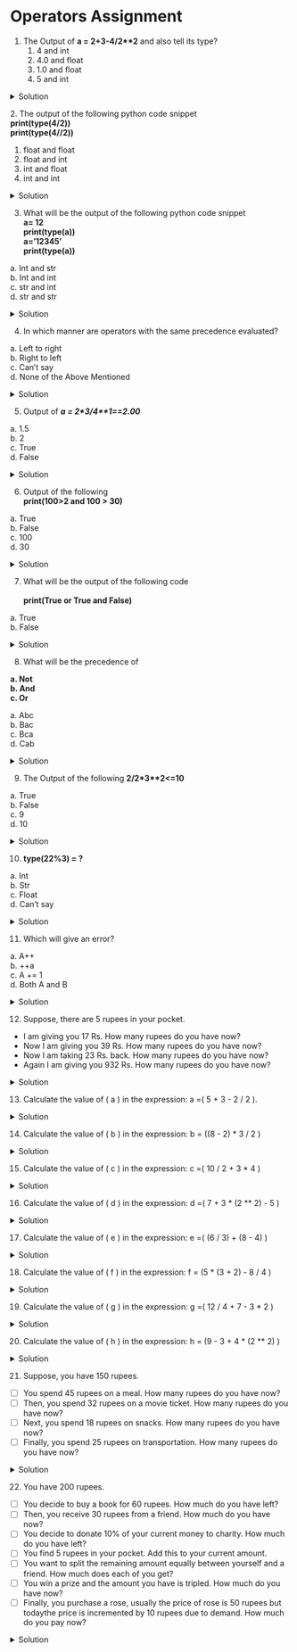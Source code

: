 # Operators Assignment

1. The Output of **a = 2+3-4/2\*\*2** and also tell its type?
   1. 4 and int
   2. 4.0 and float
   3. 1.0 and float
   4. 5 and int

<details>

<summary>Solution</summary>

Answer : option 2

</details>

2\. The output of the following python code snippet\
**print(type(4/2))**\
**print(type(4//2))**

1. float and float
2. float and int
3. int and float
4. int and int

<details>

<summary>Solution</summary>

Answer: option 2

</details>

3. What will be the output of the following python code snippet\
   **a= 12**\
   **print(type(a))**\
   **a=’12345’**\
   **print(type(a))**

a. Int and str\
b. Int and int\
c. str and int\
d. str and str

<details>

<summary>Solution</summary>

Answer: option **a**

</details>

4. In which manner are operators with the same precedence evaluated?

a. Left to right\
b. Right to left\
c. Can’t say\
d. None of the Above Mentioned

<details>

<summary>Solution</summary>

Answer: option **a**

</details>

5. Output of _**a = 2\*3/4\*\*1==2.00**_

a. 1.5\
b. 2\
c. True\
d. False

<details>

<summary>Solution</summary>

Answer: option **d**

</details>

6. Output of the following\
   **print(100>2 and 100 > 30)**

a. True\
b. False\
c. 100\
d. 30

<details>

<summary>Solution</summary>

Answer: option **a**

</details>

7. What will be the output of the following code\
   \
   **print(True or True and False)**

a. True\
b. False

<details>

<summary>Solution</summary>

Answer : _**a**_ because **and** has higher precedence over **or**

</details>

8. What will be the precedence of

**a. Not**\
**b. And**\
**c. Or**

a. Abc\
b. Bac\
c. Bca\
d. Cab

<details>

<summary>Solution</summary>

Answer: a

</details>

9. The Output of the following **2/2\*3\*\*2<=10**

a. True\
b. False\
c. 9\
d. 10

<details>

<summary>Solution</summary>

Answer : a

</details>

10. **type(22%3) = ?**

a. Int\
b. Str\
c. Float\
d. Can’t say

<details>

<summary>Solution</summary>

Answer: **a**

</details>

11. Which will give an error?

a. A++\
b. ++a\
c. A += 1\
d. Both A and B

<details>

<summary>Solution</summary>

Answer: **d**

</details>

12. Suppose, there are 5 rupees in your pocket.

* I am giving you 17 Rs. How many rupees do you have now?
* Now I am giving you 39 Rs. How many rupees do you have now?
* Now I am taking 23 Rs. back. How many rupees do you have now?
* Again I am giving you 932 Rs. How many rupees do you have now?

<details>

<summary>Solution</summary>

```python
a=5
a=a+17              # I am giving you 17 Rs.
print(a)            # How many rupees do you have now?

a=a+39      # I am giving you 39 Rs.
print(a)    # How many rupees do you have now?

a=a-23      # I am taking 23 Rs. back.
print(a)    # How many rupees do you have now?

a=a+932     # I am giving you 932 Rs.
print(a)    # How many rupees do you have now?
```

</details>

13. Calculate the value of ( a ) in the expression: a =( 5 + 3 - 2 / 2 ).

<details>

<summary>Solution</summary>

7.0

</details>

14. Calculate the value of ( b ) in the expression: b = ((8 - 2) \* 3 / 2 )

<details>

<summary>Solution</summary>

9.0

</details>

15. Calculate the value of ( c ) in the expression: c =( 10 / 2 + 3 \* 4 )

<details>

<summary>Solution</summary>

17.0

</details>

16. Calculate the value of ( d ) in the expression: d =( 7 + 3 \* (2 \*\* 2) - 5 )

<details>

<summary>Solution</summary>

14

</details>

17. Calculate the value of ( e ) in the expression: e =( (6 / 3) + (8 - 4) )

<details>

<summary>Solution</summary>

6.0

</details>

18. Calculate the value of ( f ) in the expression: f = (5 \* (3 + 2) - 8 / 4 )

<details>

<summary>Solution</summary>

23.0

</details>

19. Calculate the value of ( g ) in the expression: g =( 12 / 4 + 7 - 3 \* 2 )

<details>

<summary>Solution</summary>

4.0

</details>

20. Calculate the value of ( h ) in the expression: h = (9 - 3 + 4 \* (2 \*\* 2) )

<details>

<summary>Solution</summary>

22

</details>

21. Suppose, you have 150 rupees.

* [ ] You spend 45 rupees on a meal. How many rupees do you have now?
* [ ] Then, you spend 32 rupees on a movie ticket. How many rupees do you have now?
* [ ] Next, you spend 18 rupees on snacks. How many rupees do you have now?
* [ ] Finally, you spend 25 rupees on transportation. How many rupees do you have now?

<details>

<summary>Solution</summary>

```python
# Initial amount
rupees = 150

# Spending amounts
rupees -= 45  # spend on meal
print(rupees)
rupees -= 32  # spend on movie ticket
print(rupees)
rupees -= 18  # spend on snacks
print(rupees)
rupees -= 25  # spend on transportation


# Final amount
print(rupees)

```

</details>

22. You have 200 rupees.

* [ ] You decide to buy a book for 60 rupees. How much do you have left?
* [ ] Then, you receive 30 rupees from a friend. How much do you have now?
* [ ] You decide to donate 10% of your current money to charity. How much do you have left?
* [ ] You find 5 rupees in your pocket. Add this to your current amount.
* [ ] You want to split the remaining amount equally between yourself and a friend. How much does each of you get?
* [ ] You win a prize and the amount you have is tripled. How much do you have now?
* [ ] Finally, you purchase a rose, usually the price of rose is 50 rupees but todaythe price is incremented by 10 rupees due to demand. How much do you pay now?

<details>

<summary>Solution</summary>

```python
# Initial amount
amount = 200

# Step 1: You buy a book for 60 rupees
amount -= 60
print('Money left:',amount)

# Step 2: You receive 30 rupees from a friend
amount += 30
print('Money left:',amount)

# Step 3: You donate 10% of your current money to charity
charity_amount= amount * 10/100
amount -=charity_amount
print('Money left:',amount)

# Step 4: You find 5 rupees in your pocket
amount += 5
print('Money left:',amount)

# Step 5: You split the remaining amount equally with a friend
amount /= 2
print('Money left:',amount)

# Step 6: Your amount is tripled as you win a prize
amount *= 3
print('Money left:',amount)

# step 7: price of rose is 50 but increased by 10 rupees.

rose_price=50
rose_price+=10
print('rose price paid:',rose_price)
amount-= rose_price
print('Money left:',amount)


```

</details>
